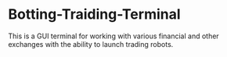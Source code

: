 # Botting-Traiding-Terminal
This is a GUI terminal for working with various financial and other exchanges with the ability to launch trading robots.
